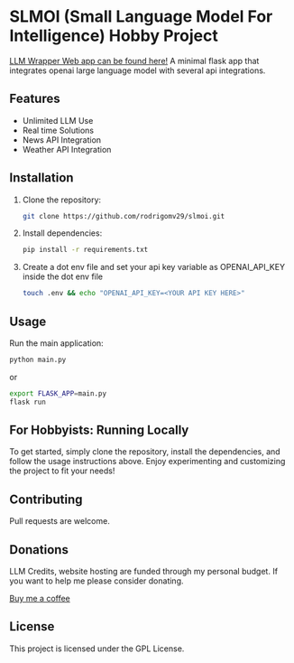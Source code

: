 # SLMOI (Small Language Model For Intelligence) Hobby Project
[LLM Wrapper Web app can be found here!](https://llm-wrapper-5a3ac8b7fbbd.herokuapp.com/)
A minimal flask app that integrates openai large language model with several api integrations. 

## Features
- Unlimited LLM Use
- Real time Solutions
- News API Integration
- Weather API Integration

## Installation
1. Clone the repository:
   ```bash
   git clone https://github.com/rodrigomv29/slmoi.git
   ```
2. Install dependencies:
   ```bash
   pip install -r requirements.txt
   ```
3. Create a dot env file and set your api key variable as OPENAI_API_KEY inside the dot env file
   ```bash
   touch .env && echo "OPENAI_API_KEY=<YOUR API KEY HERE>"
   ```
## Usage
Run the main application:
```bash
python main.py
```
or 
```bash
export FLASK_APP=main.py
flask run
```

## For Hobbyists: Running Locally

To get started, simply clone the repository, install the dependencies, and follow the usage instructions above. Enjoy experimenting and customizing the project to fit your needs!

## Contributing
Pull requests are welcome.

## Donations
LLM Credits, website hosting are funded through my personal budget. If you want to help me please consider donating.

[Buy me a coffee](https://buymeacoffee.com/rodrigo_morales)

## License
This project is licensed under the GPL License.
